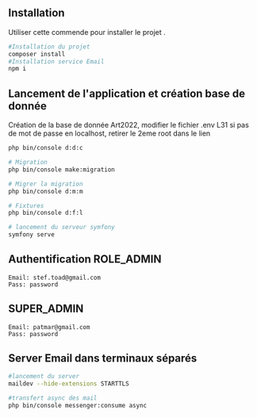 
## Installation

Utiliser cette commende pour installer le projet .

```bash
#Installation du projet
composer install 
#Installation service Email
npm i 
```

## Lancement de l'application et création base de donnée
Création de la base de donnée Art2022, modifier le fichier .env L31 si pas de mot de passe en localhost, retirer le 2eme root dans le lien
```bash
php bin/console d:d:c

# Migration
php bin/console make:migration

# Migrer la migration
php bin/console d:m:m 

# Fixtures
php bin/console d:f:l

# lancement du serveur symfony 
symfony serve 
```

## Authentification ROLE_ADMIN

`Email: stef.toad@gmail.com` <br>
`Pass: password`

## SUPER_ADMIN <br>
`Email: patmar@gmail.com` <br>
`Pass: password`


## Server Email dans terminaux séparés
```bash
#lancement du server
maildev --hide-extensions STARTTLS  

#transfert async des mail
php bin/console messenger:consume async 
```



